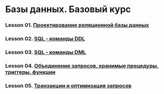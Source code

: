 # Базы данных. Базовый курс

### Lesson 01. [Проектирование реляционной базы данных](./les-01/)

### Lesson 02. [SQL - команды DDL](./les-02/)
### Lesson 03. [SQL - команды DML](./les-03/)
### Lesson 04. [Объединение запросов, хранимые процедуры, триггеры, функции](./les-04/)
### Lesson 05. [Транзакции и оптимизация запросов](./les-05/)

